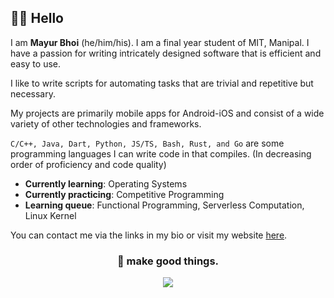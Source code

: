 ## 👋🏼 Hello

I am **Mayur Bhoi** (he/him/his). I am a final year student of MIT, Manipal. I have a passion for writing intricately designed software that is efficient and easy to use.

I like to write scripts for automating tasks that are trivial and repetitive but necessary.

My projects are primarily mobile apps for Android-iOS and consist of a wide variety of other technologies and frameworks.

`C/C++, Java, Dart, Python, JS/TS, Bash, Rust, and Go` are some programming languages I can write code in that compiles. (In decreasing order of proficiency and code quality)
- **Currently learning**: Operating Systems
- **Currently practicing**: Competitive Programming
- **Learning queue**: Functional Programming, Serverless Computation, Linux Kernel

You can contact me via the links in my bio or visit my website [here](https://mayurbhoi.com).
<h3 align="center"><b>🎉 make good things.</b></h3>
<p align="center"><img src="https://i.ibb.co/HVSJZyp/In-Shot-20210612-175118916.jpg" /></p>
